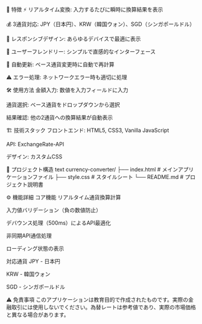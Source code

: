 🌟 特徴
⚡ リアルタイム変換: 入力するたびに瞬時に換算結果を表示

💰 3通貨対応: JPY（日本円）、KRW（韓国ウォン）、SGD（シンガポールドル）

📱 レスポンシブデザイン: あらゆるデバイスで最適に表示

🎯 ユーザーフレンドリー: シンプルで直感的なインターフェース

🔄 自動更新: ベース通貨変更時に自動で再計算

⚠️ エラー処理: ネットワークエラー時も適切に処理

🛠️ 使用方法
金額入力: 数値を入力フィールドに入力

通貨選択: ベース通貨をドロップダウンから選択

結果確認: 他の2通貨への換算結果が自動表示

🏗️ 技術スタック
フロントエンド: HTML5, CSS3, Vanilla JavaScript

API: ExchangeRate-API

デザイン: カスタムCSS

📁 プロジェクト構造
text
currency-converter/
├── index.html          # メインアプリケーションファイル
├── style.css           # スタイルシート
└──  README.md           # プロジェクト説明書

⚙️ 機能詳細
コア機能
リアルタイム通貨換算計算

入力値バリデーション（負の数値防止）

デバウンス処理（500ms）によるAPI最適化

非同期API通信処理

ローディング状態の表示

対応通貨
JPY - 日本円

KRW - 韓国ウォン

SGD - シンガポールドル

⚠️ 免責事項
このアプリケーションは教育目的で作成されたものです。実際の金融取引には使用しないでください。為替レートは参考値であり、実際の市場価格と異なる場合があります。
